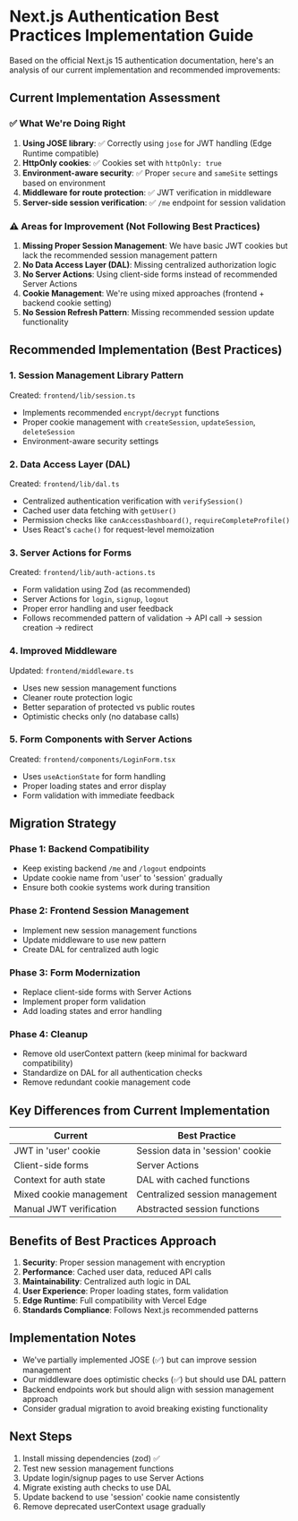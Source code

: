 # Next.js Authentication Best Practices Implementation Guide

Based on the official Next.js 15 authentication documentation, here's an analysis of our current implementation and recommended improvements:

## Current Implementation Assessment

### ✅ What We're Doing Right
1. **Using JOSE library**: ✅ Correctly using `jose` for JWT handling (Edge Runtime compatible)
2. **HttpOnly cookies**: ✅ Cookies set with `httpOnly: true`
3. **Environment-aware security**: ✅ Proper `secure` and `sameSite` settings based on environment
4. **Middleware for route protection**: ✅ JWT verification in middleware
5. **Server-side session verification**: ✅ `/me` endpoint for session validation

### ⚠️ Areas for Improvement (Not Following Best Practices)

1. **Missing Proper Session Management**: We have basic JWT cookies but lack the recommended session management pattern
2. **No Data Access Layer (DAL)**: Missing centralized authorization logic
3. **No Server Actions**: Using client-side forms instead of recommended Server Actions
4. **Cookie Management**: We're using mixed approaches (frontend + backend cookie setting)
5. **No Session Refresh Pattern**: Missing recommended session update functionality

## Recommended Implementation (Best Practices)

### 1. Session Management Library Pattern
Created: `frontend/lib/session.ts`
- Implements recommended `encrypt`/`decrypt` functions
- Proper cookie management with `createSession`, `updateSession`, `deleteSession`
- Environment-aware security settings

### 2. Data Access Layer (DAL)
Created: `frontend/lib/dal.ts`
- Centralized authentication verification with `verifySession()`
- Cached user data fetching with `getUser()`
- Permission checks like `canAccessDashboard()`, `requireCompleteProfile()`
- Uses React's `cache()` for request-level memoization

### 3. Server Actions for Forms
Created: `frontend/lib/auth-actions.ts`
- Form validation using Zod (as recommended)
- Server Actions for `login`, `signup`, `logout`
- Proper error handling and user feedback
- Follows recommended pattern of validation → API call → session creation → redirect

### 4. Improved Middleware
Updated: `frontend/middleware.ts`
- Uses new session management functions
- Cleaner route protection logic
- Better separation of protected vs public routes
- Optimistic checks only (no database calls)

### 5. Form Components with Server Actions
Created: `frontend/components/LoginForm.tsx`
- Uses `useActionState` for form handling
- Proper loading states and error display
- Form validation with immediate feedback

## Migration Strategy

### Phase 1: Backend Compatibility
- Keep existing backend `/me` and `/logout` endpoints
- Update cookie name from 'user' to 'session' gradually
- Ensure both cookie systems work during transition

### Phase 2: Frontend Session Management
- Implement new session management functions
- Update middleware to use new pattern
- Create DAL for centralized auth logic

### Phase 3: Form Modernization
- Replace client-side forms with Server Actions
- Implement proper form validation
- Add loading states and error handling

### Phase 4: Cleanup
- Remove old userContext pattern (keep minimal for backward compatibility)
- Standardize on DAL for all authentication checks
- Remove redundant cookie management code

## Key Differences from Current Implementation

| Current | Best Practice |
|---------|---------------|
| JWT in 'user' cookie | Session data in 'session' cookie |
| Client-side forms | Server Actions |
| Context for auth state | DAL with cached functions |
| Mixed cookie management | Centralized session management |
| Manual JWT verification | Abstracted session functions |

## Benefits of Best Practices Approach

1. **Security**: Proper session management with encryption
2. **Performance**: Cached user data, reduced API calls
3. **Maintainability**: Centralized auth logic in DAL
4. **User Experience**: Proper loading states, form validation
5. **Edge Runtime**: Full compatibility with Vercel Edge
6. **Standards Compliance**: Follows Next.js recommended patterns

## Implementation Notes

- We've partially implemented JOSE (✅) but can improve session management
- Our middleware does optimistic checks (✅) but should use DAL pattern
- Backend endpoints work but should align with session management approach
- Consider gradual migration to avoid breaking existing functionality

## Next Steps

1. Install missing dependencies (zod) ✅
2. Test new session management functions
3. Update login/signup pages to use Server Actions
4. Migrate existing auth checks to use DAL
5. Update backend to use 'session' cookie name consistently
6. Remove deprecated userContext usage gradually

